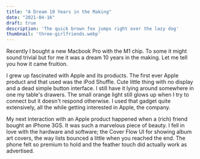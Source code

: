 ```yaml
---
title: "A Dream 10 Years in the Making"
date: "2021-04-16"
draft: true
description: 'The quick brown fox jumps right over the lazy dog'
thumbnail: 'three-girlfriends.webp'
---
```


Recently I bought a new Macbook Pro with the M1 chip. To some it might sound trivial but for me it was a dream 10 years in the making. Let me tell you how it came fruition.

I grew up fascinated with Apple and its products. The first ever Apple product and that used was the iPod Shuffle. Cute little thing with no display and a dead simple button interface. I still have it lying around somewhere in one my table's drawers. The small orange light still glows up when I try to connect but it doesn't respond otherwise. I used that gadget quite extensively, all the while getting interested in Apple, the company.

My next interaction with an Apple product happened when a (rich) friend bought an iPhone 3GS. It was such a marvelous piece of beauty. I fell in love with the hardware and software; the Cover Flow UI for showing album art covers, the way lists bounced a little when you reached the end. The phone felt so premium to hold and the feather touch did actually work as advertised.